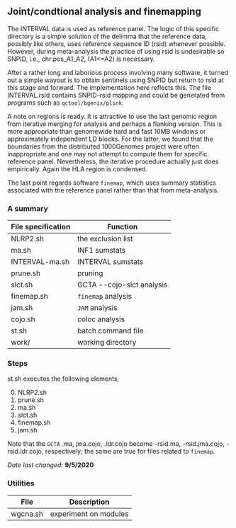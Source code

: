 ## Joint/condtional analysis and finemapping

The INTERVAL data is used as reference panel. The logic of this specific directory is a simple solution of the delimma that the reference data, possibly
like others, uses reference sequence ID (rsid) whenever possible. However, during meta-analysis the practice of using rsid is undesirable so SNPID, i.e.,
chr:pos_A1_A2, (A1<=A2) is necessary.

After a rather long and laborious process involving many software, it turned out a simple wayout is to obtain sentinels using SNPID but return to rsid at
this stage and forward. The implementation here reflects this. The file INTERVAL.rsid contains SNPID-rsid mapping and could be generated from programs
such as `qctool/bgenix/plink`.

A note on regions is ready. It is attractive to use the last genomic region from iterative merging for analysis and perhaps a flanking version. This is
more appropriate than genomewide hard and fast 10MB windows or approximately independent LD blocks. For the latter, we found that the boundaries from the distributed
1000Genomes project were often inappropriate and one may not attempt to compute them for specific reference panel. Nevertheless, the iterative procedure
actually just does empirically. Again the HLA region is condensed.

The last point regards software `finemap`, which uses summary statistics associated with the reference panel rather than that from meta-analysis.

### A summary

File specification | Function
-----|------------------------------
NLRP2.sh | the exclusion list
ma.sh | INF1 sumstats
INTERVAL-ma.sh | INTERVAL sumstats
prune.sh | pruning
slct.sh  | GCTA --cojo-slct analysis
finemap.sh | `finemap` analysis
jam.sh | `JAM` analysis
cojo.sh | coloc analysis
st.sh | batch command file
work/ | working directory

### Steps

st.sh executes the following elements,

0. NLRP2.sh
1. prune.sh
2. ma.sh
3. slct.sh
4. finemap.sh
5. jam.sh

Note that the `GCTA` .ma, jma.cojo, .ldr.cojo become -rsid.ma, -rsid.jma.cojo, -rsid.ldr.cojo, respectively; the same are true for files related to `finemap`.

*Date last changed:* **9/5/2020**

### Utilities

FIle | Description
-----|--------------------------
wgcna.sh | experiment on modules

